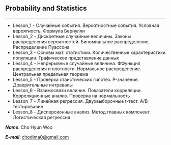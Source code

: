 ## Probability and Statistics

---

* Lesson\_1 - Случайные события. Вероятностные события. Условная вероятность. Формула Бернулли
* Lesson\_2 - Дискретные случайные величины. Законы распределения вероятностей. Биномиальное распределение. Распределение Пуассона
* Lesson\_3 - Основы мат. статистики. Количественные характеристики популяции. Графическое представление данных
* Lesson\_4 - Непрерывные случайные величина. ФФункция распределения и плотности. Нормальное распределение. Центральная предельная теорема
* Lesson\_5 - Проверка стаистических гипотез. P-значение. Доверительные интревалы
* Lesson\_6 - Взаимосвязи величин. Показатели корреляции. Корреляционные анализ. Проверка на нормальность
* Lesson\_7 - Линейная регрессия. Двухвыборочные t-тест. A/B тестирование
* Lesson\_8 - Дисперсионные анализ. Метод главных компонент. Логистическая регрессия

___Name___:     Cho Hyun Woo

___E-mail___:   chodima0@gmail.com
